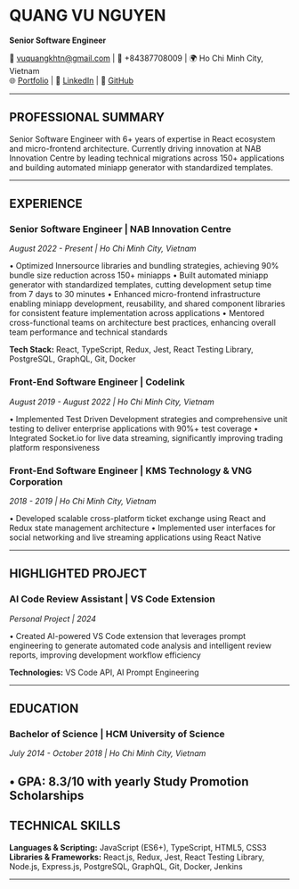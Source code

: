 # QUANG VU NGUYEN
**Senior Software Engineer**

📧 vuquangkhtn@gmail.com | 📱 +84387708009 | 🌍 Ho Chi Minh City, Vietnam  
🌐 [Portfolio](https://vuquangkhtn.github.io) | 💼 [LinkedIn](https://www.linkedin.com/in/ngvuquang) | 🐙 [GitHub](https://github.com/vuquangkhtn/)

---

## PROFESSIONAL SUMMARY
Senior Software Engineer with 6+ years of expertise in React ecosystem and micro-frontend architecture. Currently driving innovation at NAB Innovation Centre by leading technical migrations across 150+ applications and building automated miniapp generator with standardized templates.

---

## EXPERIENCE

### **Senior Software Engineer** | NAB Innovation Centre
*August 2022 - Present | Ho Chi Minh City, Vietnam*

• Optimized Innersource libraries and bundling strategies, achieving 90% bundle size reduction across 150+ miniapps
• Built automated miniapp generator with standardized templates, cutting development setup time from 7 days to 30 minutes
• Enhanced micro-frontend infrastructure enabling miniapp development, reusability, and shared component libraries for consistent feature implementation across applications
• Mentored cross-functional teams on architecture best practices, enhancing overall team performance and technical standards

**Tech Stack:** React, TypeScript, Redux, Jest, React Testing Library, PostgreSQL, GraphQL, Git, Docker

### **Front-End Software Engineer** | Codelink
*August 2019 - August 2022 | Ho Chi Minh City, Vietnam*

• Implemented Test Driven Development strategies and comprehensive unit testing to deliver enterprise applications with 90%+ test coverage
• Integrated Socket.io for live data streaming, significantly improving trading platform responsiveness

### **Front-End Software Engineer** | KMS Technology & VNG Corporation
*2018 - 2019 | Ho Chi Minh City, Vietnam*

• Developed scalable cross-platform ticket exchange using React and Redux state management architecture
• Implemented user interfaces for social networking and live streaming applications using React Native

---

## HIGHLIGHTED PROJECT

### **AI Code Review Assistant** | VS Code Extension
*Personal Project | 2024*

• Created AI-powered VS Code extension that leverages prompt engineering to generate automated code analysis and intelligent review reports, improving development workflow efficiency

**Technologies:** VS Code API, AI Prompt Engineering

---

## EDUCATION

### **Bachelor of Science** | HCM University of Science
*July 2014 - October 2018 | Ho Chi Minh City, Vietnam*

• **GPA:** 8.3/10 with yearly Study Promotion Scholarships  
---

## TECHNICAL SKILLS

**Languages & Scripting:** JavaScript (ES6+), TypeScript, HTML5, CSS3  
**Libraries & Frameworks:** React.js, Redux, Jest, React Testing Library, Node.js, Express.js, PostgreSQL, GraphQL, Git, Docker, Jenkins

---